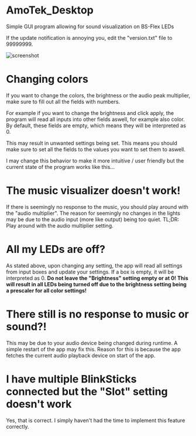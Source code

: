 # AmoTek_Desktop
Simple GUI program allowing for sound visualization on BS-Flex LEDs

If the update notification is annoying you, edit the "version.txt" file to 99999999.

![screenshot](https://cdn.discordapp.com/attachments/701418364622340178/973631673151406150/1.jpg)


# Changing colors

If you want to change the colors, the brightness or the audio peak multiplier, make sure to fill out all the fields with numbers.

For example if you want to change the brightness and click apply, the program will read all inputs into other fields aswell, for example also color.
By default, these fields are empty, which means they will be interpreted as 0.

This may result in unwanted settings being set. This means you should make sure to set all the fields to the values you want to set them to aswell.

I may change this behavior to make it more intuitive / user friendly but the current state of the program works like this...

# The music visualizer doesn't work!
If there is seemingly no response to the music, you should play around with the "audio multiplier".
The reason for seemingly no changes in the lights may be due to the audio input (more like output) being too quiet.
TL;DR: Play around with the audio multiplier setting.

# All my LEDs are off?
As stated above, upon changing any setting, the app will read all settings from input boxes and update your settings. If a box is empty, it will be interpreted as 0. **Do not leave the "Brightness" setting empty or at 0! This will result in all LEDs being turned off due to the brightness setting being a prescaler for all color settings!**

# There still is no response to music or sound?!
This may be due to your audio device being changed during runtime. A simple restart of the app may fix this.
Reason for this is because the app fetches the current audio playback device on start of the app.

# I have multiple BlinkSticks connected but the "Slot" setting doesn't work
 Yes, that is correct. I simply haven't had the time to implement this feature correctly.
